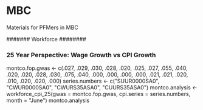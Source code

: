 # MBC
Materials for PFMers in MBC

####### Workforce ########

### 25 Year Perspective: Wage Growth vs CPI Growth
montco.fop.gwas <- c(.027,	.029,	.030,	.028,	.020,	.025,	.027,	.055,	.040,	.020,	.020,	.028,	.030,	.075,	.040,	.000,	.000,	.000,
                     .000,	.021,	.021,	.020,	.010,	.020,	.020,	.000)
series.numbers <- c("SUUR0000SA0", "CWUR0000SA0", "CWURS35ASA0", "CUURS35ASA0")
montco.analysis <- workforce_cpi_25(gwas = montco.fop.gwas, cpi.series = series.numbers, month = "June")
montco.analysis
